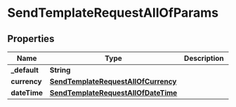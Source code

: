 

# SendTemplateRequestAllOfParams


## Properties

| Name | Type | Description | Notes |
|------------ | ------------- | ------------- | -------------|
|**_default** | **String** |  |  [optional] |
|**currency** | [**SendTemplateRequestAllOfCurrency**](SendTemplateRequestAllOfCurrency.md) |  |  [optional] |
|**dateTime** | [**SendTemplateRequestAllOfDateTime**](SendTemplateRequestAllOfDateTime.md) |  |  [optional] |



